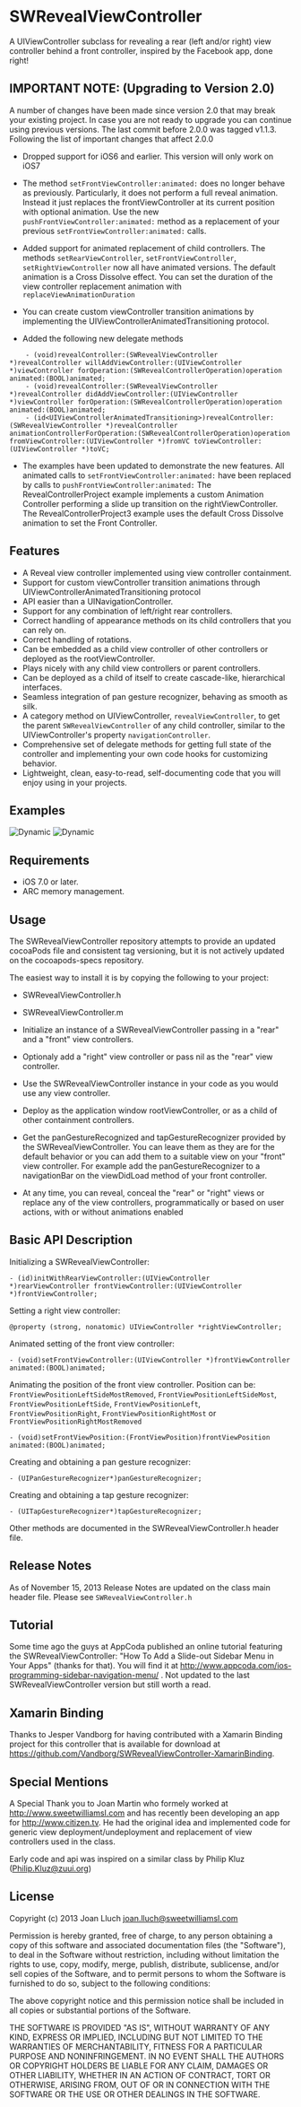 # SWRevealViewController

A UIViewController subclass for revealing a rear (left and/or right) view controller behind a front controller, inspired by the Facebook app, done right!

## IMPORTANT NOTE: (Upgrading to Version 2.0)

A number of changes have been made since version 2.0 that may break your existing project. In case you are not ready to upgrade you can continue using previous versions. The last commit before 2.0.0 was tagged v1.1.3. Following the list of important changes that affect 2.0.0 

* Dropped support for iOS6 and earlier. This version will only work on iOS7

* The method `setFrontViewController:animated:` does no longer behave as previously. Particularly, it does not perform a full reveal animation. Instead it 		  		just replaces the frontViewController at its current position with optional animation. Use the new `pushFrontViewController:animated:` method as a replacement of your previous `setFrontViewController:animated:` calls.
    
* Added support for animated replacement of child controllers. The methods `setRearViewController`, `setFrontViewController`, `setRightViewController` now all have animated versions. The default animation is a Cross Dissolve effect. You can set the duration of the view controller replacement animation with `replaceViewAnimationDuration`

* You can create custom viewController transition animations by implementing the UIViewControllerAnimatedTransitioning protocol.
 
* Added the following new delegate methods
```
    - (void)revealController:(SWRevealViewController *)revealController willAddViewController:(UIViewController *)viewController forOperation:(SWRevealControllerOperation)operation animated:(BOOL)animated;
    - (void)revealController:(SWRevealViewController *)revealController didAddViewController:(UIViewController *)viewController forOperation:(SWRevealControllerOperation)operation animated:(BOOL)animated;
    - (id<UIViewControllerAnimatedTransitioning>)revealController:(SWRevealViewController *)revealController animationControllerForOperation:(SWRevealControllerOperation)operation fromViewController:(UIViewController *)fromVC toViewController:(UIViewController *)toVC;
```

* The examples have been updated to demonstrate the new features.
All animated calls to `setFrontViewController:animated:` have been replaced by calls to `pushFrontViewController:animated:` 
The RevealControllerProject example implements a custom Animation Controller performing a slide up transition on the rightViewController.
The RevealControllerProject3 example uses the default Cross Dissolve animation to set the Front Controller.



## Features

* A Reveal view controller implemented using view controller containment.
* Support for custom viewController transition animations through UIViewControllerAnimatedTransitioning protocol
* API easier than a UINavigationController.
* Support for any combination of left/right rear controllers.
* Correct handling of appearance methods on its child controllers that you can rely on.
* Correct handling of rotations.
* Can be embedded as a child view controller of other controllers or deployed as the rootViewController.
* Plays nicely with any child view controllers or parent controllers.
* Can be deployed as a child of itself to create cascade-like, hierarchical interfaces.
* Seamless integration of pan gesture recognizer, behaving as smooth as silk.
* A category method on UIViewController, `revealViewController`, to get the parent `SWRevealViewController` of any child controller, similar to the UIViewController's property `navigationController`.
* Comprehensive set of delegate methods for getting full state of the controller and implementing your own code hooks for customizing behavior.
* Lightweight, clean, easy-to-read, self-documenting code that you will enjoy using in your projects.

## Examples

![Dynamic](https://raw.github.com/John-Lluch/SWRevealViewController/master/SWRevealViewController3.png)
![Dynamic](https://raw.github.com/John-Lluch/SWRevealViewController/master/SWRevealViewController.png)

## Requirements

* iOS 7.0 or later.
* ARC memory management.

## Usage

The SWRevealViewController repository attempts to provide an updated cocoaPods file and consistent tag versioning, but it is not actively updated on the cocoapods-specs repository.

The easiest way to install it is by copying the following to your project:
* SWRevealViewController.h
* SWRevealViewController.m

* Initialize an instance of a SWRevealViewController passing in a "rear" and a "front" view controllers.
* Optionaly add a "right" view controller or pass nil as the "rear" view controller.
* Use the SWRevealViewController instance in your code as you would use any view controller.
* Deploy as the application window rootViewController, or as a child of other containment controllers.
* Get the panGestureRecognized and tapGestureRecognizer provided by the SWRevealViewController. You can leave them as they are for the default behavior or you can add them to a suitable view on your "front" view controller. For example add the panGestureRecognizer to a navigationBar on the viewDidLoad method of your front controller.
* At any time, you can reveal, conceal the "rear" or "right" views or replace any of the view controllers, programmatically or based on user actions, with or without animations enabled

## Basic API Description

Initializing a SWRevealViewController:

    - (id)initWithRearViewController:(UIViewController *)rearViewController frontViewController:(UIViewController *)frontViewController;

Setting a right view controller:

	@property (strong, nonatomic) UIViewController *rightViewController;
	
Animated setting of the front view controller:

    - (void)setFrontViewController:(UIViewController *)frontViewController animated:(BOOL)animated;

Animating the position of the front view controller. Position can be: `FrontViewPositionLeftSideMostRemoved`, `FrontViewPositionLeftSideMost`, `FrontViewPositionLeftSide`, `FrontViewPositionLeft`, `FrontViewPositionRight`, `FrontViewPositionRightMost` or `FrontViewPositionRightMostRemoved`

	- (void)setFrontViewPosition:(FrontViewPosition)frontViewPosition animated:(BOOL)animated;
	
Creating and obtaining a pan gesture recognizer:

	- (UIPanGestureRecognizer*)panGestureRecognizer;

Creating and obtaining a tap gesture recognizer:

	- (UITapGestureRecognizer*)tapGestureRecognizer;
	
Other methods are documented in the SWRevealViewController.h header file. 


## Release Notes

As of November 15, 2013 Release Notes are updated on the class main header file. Please see `SWRevealViewController.h`

## Tutorial

Some time ago the guys at AppCoda published an online tutorial featuring the SWRevealViewController: "How To Add a Slide-out Sidebar Menu in Your Apps" (thanks for that). You will find it at http://www.appcoda.com/ios-programming-sidebar-navigation-menu/ . Not updated to the last SWRevealViewController version but still worth a read.

## Xamarin Binding

Thanks to Jesper Vandborg for having contributed with a Xamarin Binding project for this controller that is available for download at https://github.com/Vandborg/SWRevealViewController-XamarinBinding.

## Special Mentions

A Special Thank you to Joan Martin who formely worked at http://www.sweetwilliamsl.com and has recently been developing an app for http://www.citizen.tv. He had the original idea and implemented code for generic view deployment/undeployment and replacement of view controllers used in the class. 

Early code and api was inspired on a similar class by Philip Kluz (Philip.Kluz@zuui.org)
	
## License

Copyright (c) 2013 Joan Lluch <joan.lluch@sweetwilliamsl.com>

Permission is hereby granted, free of charge, to any person obtaining a copy
of this software and associated documentation files (the "Software"), to deal
in the Software without restriction, including without limitation the rights
to use, copy, modify, merge, publish, distribute, sublicense, and/or sell
copies of the Software, and to permit persons to whom the Software is furnished
to do so, subject to the following conditions:

The above copyright notice and this permission notice shall be included in all
copies or substantial portions of the Software.

THE SOFTWARE IS PROVIDED "AS IS", WITHOUT WARRANTY OF ANY KIND, EXPRESS OR
IMPLIED, INCLUDING BUT NOT LIMITED TO THE WARRANTIES OF MERCHANTABILITY,
FITNESS FOR A PARTICULAR PURPOSE AND NONINFRINGEMENT. IN NO EVENT SHALL THE
AUTHORS OR COPYRIGHT HOLDERS BE LIABLE FOR ANY CLAIM, DAMAGES OR OTHER
LIABILITY, WHETHER IN AN ACTION OF CONTRACT, TORT OR OTHERWISE, ARISING FROM,
OUT OF OR IN CONNECTION WITH THE SOFTWARE OR THE USE OR OTHER DEALINGS IN
THE SOFTWARE.
